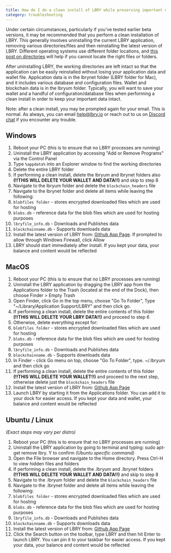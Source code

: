 ```yaml
---
title: How do I do a clean install of LBRY while preserving important data?
category: troubleshooting
---
```


Under certain circumstances, particularly if you've tested earlier beta versions, it may be recommended that you perform a clean installation of LBRY.  This generally involves uninstalling the current LBRY application, removing various directories/files and then reinstalling the latest version of LBRY. Different operating systems use different folder locations, and [this post on directories](https://lbry.io/faq/lbry-directories) will help if you cannot locate the right files or folders.  

After uninstalling LBRY, the working directories are left intact so that the application can be easily reinstalled without losing your application data and wallet file. Application data is in the lbrynet folder (LBRY folder for Mac), and it includes various database and configuration files.  Wallet and blockchain data is in the lbryum folder. Typically, you will want to save your wallet and a handful of configuration/database files when performing a clean install in order to keep your important data intact.

Note: after a clean install, you may be prompted again for your email. This is normal. As always, you can email [help@lbry.io](mailto:help@lbry.io) or reach out to us on [Discord chat](https://chat.lbry.io) if you encounter any trouble.

## Windows
1. Reboot your PC (this is to ensure that no LBRY processes are running)
2. Uninstall the LBRY application by accessing "Add or Remove Programs" via the Control Panel
3. Type `%appdata%` into an Explorer window to find the working directories
4. Delete the entire LBRY folder
5. If performing a clean install, delete the lbryum and lbrynet folders also **(!!THIS WILL DELETE YOUR WALLET AND DATA!!)** and skip to step 8 
6. Navigate to the lbryum folder and delete the `blockchain_headers` file
7. Navigate to the lbrynet folder and delete all items while leaving the following:
 1. `blobfiles folder` - stores encrypted downloaded files which are used for hosting
 2. `blobs.db` - reference data for the blob files which are used for hosting purposes
 3. `lbryfile_info.db` - Downloads and Publishes data
 4. `blockchainname.db` - Supports downloads data
8. Install the latest version of LBRY from: [Github App Page](https://github.com/lbryio/lbry-app/releases "Github App Page"). If prompted to allow through Windows Firewall, click Allow
9. LBRY should start immediately after install.  If you kept your data, your balance and content would be reflected

## MacOS
1. Reboot your PC (this is to ensure that no LBRY processes are running)
2. Uninstall the LBRY application by dragging the LBRY app from the Applications folder to the Trash (located at the end of the Dock), then choose Finder > Empty Trash
3. Open Finder, click Go in the top menu, choose "Go To Folder", Type "~/Library/Application Support/LBRY" and then click go.
4. If performing a clean install, delete the entire contents of this folder **(!!THIS WILL DELETE YOUR LBRY DATA!!)** and proceed to step 6
5. Otherwise, delete everything except for:
 1. `blobfiles folder` - stores encrypted downloaded files which are used for hosting
 2. `blobs.db` - reference data for the blob files which are used for hosting purposes
 3. `lbryfile_info.db` - Downloads and Publishes data
 4. `blockchainname.db` - Supports downloads data
6. In Finder - click Go menu on top, choose "Go To Folder", type. ~/.lbryum and then click go
7. If performing a clean install, delete the entire contents of this folder **(!!THIS WILL DELETE YOUR WALLET!!)** and proceed to the next step, otherwise delete just the `blockchain_headers` file
8. Install the latest version of LBRY from: [Github App Page](https://github.com/lbryio/lbry-app/releases "Github App Page")
9. Launch LBRY by starting it from the Applications folder.  You can add it to your dock for easier access.  If you kept your data and wallet, your balance and content would be reflected

## Ubuntu / Linux
*(Exact steps may vary per distro)* 
1. Reboot your PC (this is to ensure that no LBRY processes are running)
2. Uninstall the LBRY application by going to terminal and typing: sudo apt-get remove lbry. Y to confirm *(Ubuntu specific command)*
3. Open the File browser and navigate to the Home directory. Press Ctrl-H to view hidden files and folders
5. If performing a clean install, delete the .lbryum and .lbrynet folders **(!!THIS WILL DELETE YOUR WALLET AND DATA!!)** and skip to step 8
6. Navigate to the .lbryum folder and delete the `blockchain_headers` file
7. Navigate to the .lbrynet folder and delete all items while leaving the following:
 1. `blobfiles folder` - stores encrypted downloaded files which are used for hosting
 2. `blobs.db` - reference data for the blob files which are used for hosting purposes
 3. `lbryfile_info.db` - Downloads and Publishes data
 4. `blockchainname.db` - Supports downloads data
8. Install the latest version of LBRY from: [Github App Page](https://github.com/lbryio/lbry-app/releases "Github App Page")
9. Click the Search button on the toolbar, type LBRY and then hit Enter to launch LBRY.  You can pin it to your taskbar for easier access. If you kept your data, your balance and content would be reflected

